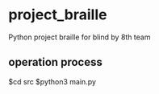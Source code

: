 # project_braille
Python project braille for blind by 8th team

operation process
-----------------
$cd src 
$python3 main.py
